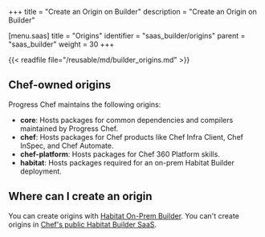 +++
title = "Create an Origin on Builder"
description = "Create an Origin on Builder"


[menu.saas]
    title = "Origins"
    identifier = "saas_builder/origins"
    parent = "saas_builder"
    weight = 30
+++

{{< readfile file="/reusable/md/builder_origins.md" >}}

## Chef-owned origins

Progress Chef maintains the following origins:

- **core**: Hosts packages for common dependencies and compilers maintained by Progress Chef.
- **chef**: Hosts packages for Chef products like Chef Infra Client, Chef InSpec, and Chef Automate.
- **chef-platform**: Hosts packages for Chef 360 Platform skills.
- **habitat**: Hosts packages required for an on-prem Habitat Builder deployment.

## Where can I create an origin

You can create origins with [Habitat On-Prem Builder](https://docs.chef.io/habitat/on_prem_builder/).
You can't create origins in [Chef's public Habitat Builder SaaS](https://bldr.habitat.sh).
